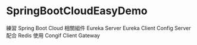 # SpringBootCloudEasyDemo
練習 Spring Boot Cloud 相關組件
Eureka Server
Eureka Client
Config Server 配合 Redis 使用
Congif Client
Gateway
